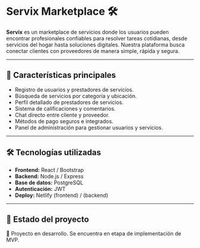 # Servix Marketplace 🛠️

**Servix** es un marketplace de servicios donde los usuarios pueden encontrar profesionales confiables para resolver tareas cotidianas, desde servicios del hogar hasta soluciones digitales. Nuestra plataforma busca conectar clientes con proveedores de manera simple, rápida y segura.

---

## 🚀 Características principales

- Registro de usuarios y prestadores de servicios.
- Búsqueda de servicios por categoría y ubicación.
- Perfil detallado de prestadores de servicios.
- Sistema de calificaciones y comentarios.
- Chat directo entre cliente y proveedor.
- Métodos de pago seguros e integrados.
- Panel de administración para gestionar usuarios y servicios.

---

## 🛠️ Tecnologías utilizadas

- **Frontend:** React / Bootstrap  
- **Backend:** Node.js / Express  
- **Base de datos:** PostgreSQL  
- **Autenticación:** JWT  
- **Deploy:** Netlify (frontend) / (backend)

---

## 🧪 Estado del proyecto

🚧 Proyecto en desarrollo. Se encuentra en etapa de implementación de MVP.
